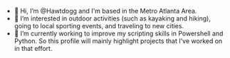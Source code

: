 - 👋 Hi, I’m @Hawtdogg and I'm based in the Metro Atlanta Area.
- 👀 I’m interested in outdoor activities (such as kayaking and hiking), going to local sporting events, and traveling to new cities.
- 🌱 I’m currently working to improve my scripting skills in Powershell and Python. So this profile will mainly highlight projects that I've worked on in that effort.

<!---
Hawtdogg/Hawtdogg is a ✨ special ✨ repository because its `README.md` (this file) appears on your GitHub profile.
You can click the Preview link to take a look at your changes.
--->
